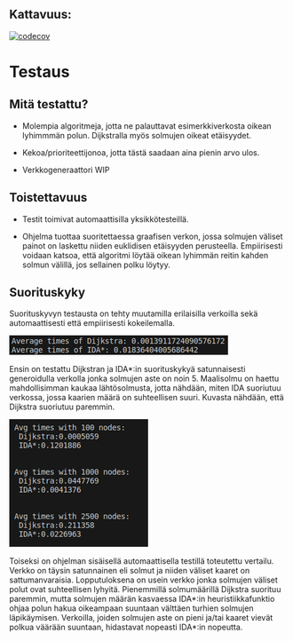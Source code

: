 ## Kattavuus:
[![codecov](https://codecov.io/gh/Sidorow/IDA_star_vs_Dijkstra/branch/main/graph/badge.svg?token=0ROMBGJ0HK)](https://codecov.io/gh/Sidorow/IDA_star_vs_Dijkstra)

# Testaus

## Mitä testattu?

- Molempia algoritmeja, jotta ne palauttavat esimerkkiverkosta oikean lyhimmmän polun. Dijkstralla myös solmujen oikeat etäisyydet.

- Kekoa/prioriteettijonoa, jotta tästä saadaan aina pienin arvo ulos.

- Verkkogeneraattori WIP

## Toistettavuus

- Testit toimivat automaattisilla yksikkötesteillä.

- Ohjelma tuottaa suoritettaessa graafisen verkon, jossa solmujen väliset painot on laskettu niiden euklidisen etäisyyden perusteella. Empiirisesti voidaan katsoa, että algoritmi löytää oikean lyhimmän reitin kahden solmun välillä, jos sellainen polku löytyy.

## Suorituskyky

Suorituskyvyn testausta on tehty muutamilla erilaisilla verkoilla sekä automaattisesti että empiirisesti kokeilemalla.

![testlong](screenshots/testdegree5.png)

Ensin on testattu Dijkstran ja IDA*:in suorituskykyä satunnaisesti generoidulla verkolla jonka solmujen aste on noin 5. Maalisolmu on haettu mahdollisimman kaukaa lähtösolmusta, jotta nähdään, miten IDA suoriutuu verkossa, jossa kaarien määrä on suhteellisen suuri. Kuvasta nähdään, että Dijkstra suoriutuu paremmin.

![testshort](screenshots/testrandom.png)

Toiseksi on ohjelman sisäisellä automaattisella testillä toteutettu vertailu. Verkko on täysin satunnainen eli solmut ja niiden väliset kaaret on sattumanvaraisia. Lopputuloksena on usein verkko jonka solmujen väliset polut ovat suhteellisen lyhyitä. Pienemmillä solmumäärillä Dijkstra suorituu paremmin, mutta solmujen määrän kasvaessa IDA*:in heuristiikkafunktio ohjaa polun hakua oikeampaan suuntaan välttäen turhien solmujen läpikäymisen. Verkoilla, joiden solmujen aste on pieni ja/tai kaaret vievät polkua väärään suuntaan, hidastavat nopeasti IDA*:in nopeutta.
